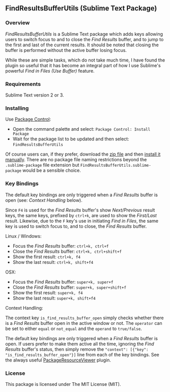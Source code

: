 
## FindResultsBufferUtils (Sublime Text Package)

### Overview

*FindResultsBufferUtils* is a Sublime Text package which adds keys allowing users to switch focus to and to close the *Find Results* buffer, and to jump to the first and last of the current results. It should be noted that closing the buffer is performed without the active buffer losing focus.

While these are simple tasks, which do not take much time, I have found the plugin so useful that it has become an integral part of how I use Sublime's powerful *Find in Files (Use Buffer)* feature.

### Requirements

Sublime Text version 2 or 3.

### Installing

Use [Package Control](https://packagecontrol.io/):

- Open the command palette and select: `Package Control: Install Package`
- Wait for the package list to be updated and then select: `FindResultsBufferUtils`

Of course users can, if they prefer, download the [zip file](https://github.com/mattst/SublimeFindResultsBufferUtils/archive/master.zip) and then [install it manually](http://docs.sublimetext.info/en/latest/extensibility/packages.html). There are no package file naming restrictions beyond the `.sublime-package` file extension but `FindResultsBufferUtils.sublime-package` would be a sensible choice.

### Key Bindings

The default key bindings are only triggered when a *Find Results* buffer is open (see: *Context Handling* below).

Since `F4` is used for the *Find Results* buffer's show *Next/Previous* result keys, the same keys, prefixed by `ctrl+k`, are used to show the *First/Last* result. Likewise, due to the `F` key's use in initiating *Find in Files*, the same key is used to switch focus to, and to close, the *Find Results* buffer.

Linux / Windows:

- Focus the *Find Results* buffer: `ctrl+k, ctrl+f`
- Close the *Find Results* buffer: `ctrl+k, ctrl+shift+f`
- Show the first result: `ctrl+k, f4`
- Show the last result: `ctrl+k, shift+f4`

OSX:

- Focus the *Find Results* buffer: `super+k, super+f`
- Close the *Find Results* buffer: `super+k, super+shift+f`
- Show the first result: `super+k, f4`
- Show the last result: `super+k, shift+f4`

Context Handling:

The context key `is_find_results_buffer_open` simply checks whether there is a *Find Results* buffer open in the active window or not. The `operator` can be set to either `equal` or `not_equal` and the `operand` to `true/false`.

The default key bindings are only triggered when a *Find Results* buffer is open. If users prefer to make them active all the time, ignoring the *Find Results* buffer's status, then simply remove the `"context": [{"key": "is_find_results_buffer_open"}]` line from each of the key bindings. See the always useful [PackageResourceViewer](https://packagecontrol.io/packages/PackageResourceViewer) plugin.

### License

This package is licensed under The MIT License (MIT).
